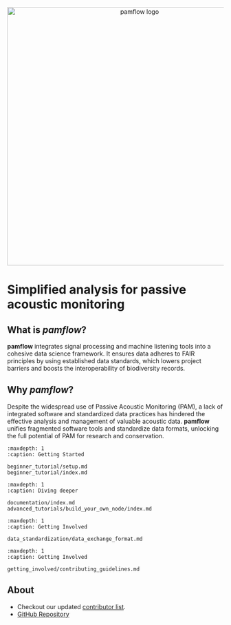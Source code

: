 <div align="center">
  <img src="https://github.com/pamflow/pamflow/raw/main/docs/meta/images/pamflow_logo.png" alt="pamflow logo" width="600"/>
</div>

# Simplified analysis for passive acoustic monitoring

## What is *pamflow*?
**pamflow** integrates signal processing and machine listening tools into a cohesive data science framework. It ensures data adheres to FAIR principles by using established data standards, which lowers project barriers and boosts the interoperability of biodiversity records.

## Why *pamflow*?

Despite the widespread use of Passive Acoustic Monitoring (PAM), a lack of integrated software and standardized data practices has hindered the effective analysis and management of valuable acoustic data. **pamflow** unifies fragmented software tools and standardize data formats, unlocking the full potential of PAM for research and conservation.

```{toctree}
:maxdepth: 1
:caption: Getting Started

beginner_tutorial/setup.md
beginner_tutorial/index.md
```

```{toctree}
:maxdepth: 1
:caption: Diving deeper

documentation/index.md
advanced_tutorials/build_your_own_node/index.md
```

```{toctree}
:maxdepth: 1
:caption: Getting Involved

data_standardization/data_exchange_format.md
```

```{toctree}
:maxdepth: 1
:caption: Getting Involved

getting_involved/contributing_guidelines.md
```

## About

* Checkout our updated [contributor list](https://github.com/pamflow-org/pamflow/graphs/contributors).
* [GitHub Repository](https://github.com/pamflow-org/pamflow/)
